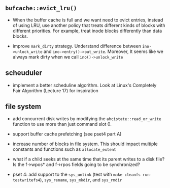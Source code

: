 ## `bufcache::evict_lru()`

- When the buffer cache is full and we want need to evict entries, instead of using LRU, use another policy that treats different kinds of blocks with different priorities. For example, treat inode blocks differently than data blocks.

- improve `mark_dirty` strategy. Understand difference between `ino->unlock_write` and `ino->entry()->put_write`. Moreover, It seems like we always mark dirty when we call `ino()->unlock_write`

## scheuduler

- implement a better scheduline algorithm. Look at Linux's Completely Fair Algorithm (Lecture 17) for inspiration

## file system

- add concurrent disk writes by modifying the `ahcistate::read_or_write` function to use more than just command slot 0.

- support buffer cache prefetching (see pset4 part A)

- increase number of blocks in file system. This should impact multiple constants and functions such as `allocate_extent`

- what if a child seeks at the same time that its parent writes to a disk file? Is the f->wpos\* and f->rpos fields going to be synchronized?

- pset 4: add support to the `sys_unlink` (test with `make cleanfs run-testwritefs4`), `sys_rename`, `sys_mkdir`, and `sys_rmdir`
